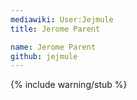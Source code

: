 ```yaml
---
mediawiki: User:Jejmule
title: Jerome Parent

name: Jerome Parent
github: jejmule
---
```

{% include warning/stub %}

